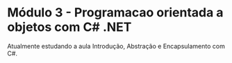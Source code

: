 # Módulo 3 - Programacao orientada a objetos com C# .NET

Atualmente estudando a aula Introdução, Abstração e Encapsulamento com C#.
